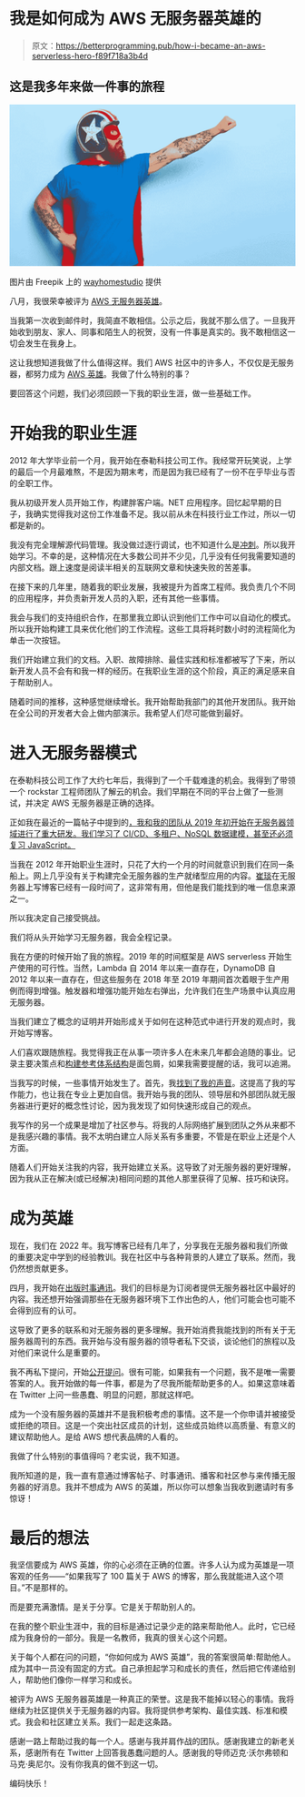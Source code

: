 # 我是如何成为 AWS 无服务器英雄的

> 原文：<https://betterprogramming.pub/how-i-became-an-aws-serverless-hero-f89f718a3b4d>

## 这是我多年来做一件事的旅程

![](img/2aab8e15fe739ca74b37dcf546e3ab39.png)

图片由 Freepik 上的 [wayhomestudio](https://www.freepik.com/free-photo/profile-shot-serious-bearded-man-makes-flying-gesture_12349723.htm#query=hero&position=27&from_view=search) 提供

八月，我很荣幸被评为 [AWS 无服务器英雄](https://aws.amazon.com/developer/community/heroes/allen-helton/)。

当我第一次收到邮件时，我简直不敢相信。公示之后，我就不那么信了。一旦我开始收到朋友、家人、同事和陌生人的祝贺，没有一件事是真实的。我不敢相信这一切会发生在我身上。

这让我想知道我做了什么值得这样。我们 AWS 社区中的许多人，不仅仅是无服务器，都努力成为 [AWS 英雄](https://aws.amazon.com/developer/community/heroes)。我做了什么特别的事？

要回答这个问题，我们必须回顾一下我的职业生涯，做一些基础工作。

# 开始我的职业生涯

2012 年大学毕业前一个月，我开始在泰勒科技公司工作。我经常开玩笑说，上学的最后一个月最难熬，不是因为期末考，而是因为我已经有了一份不在乎毕业与否的全职工作。

我从初级开发人员开始工作，构建胖客户端。NET 应用程序。回忆起早期的日子，我确实觉得我对这份工作准备不足。我以前从未在科技行业工作过，所以一切都是新的。

我没有完全理解源代码管理。我没做过逐行调试，也不知道什么是[冲刺](https://www.atlassian.com/agile/scrum/sprints)。所以我开始学习。不幸的是，这种情况在大多数公司并不少见，几乎没有任何我需要知道的内部文档。跟上速度是阅读半相关的互联网文章和快速失败的苦差事。

在接下来的几年里，随着我的职业发展，我被提升为首席工程师。我负责几个不同的应用程序，并负责新开发人员的入职，还有其他一些事情。

我会与我们的支持组织合作，在那里我立即认识到他们工作中可以自动化的模式。所以我开始构建工具来优化他们的工作流程。这些工具将耗时数小时的流程简化为单击一次按钮。

我们开始建立我们的文档。入职、故障排除、最佳实践和标准都被写了下来，所以新开发人员不会有和我一样的经历。在我职业生涯的这个阶段，真正的满足感来自于帮助别人。

随着时间的推移，这种感觉继续增长。我开始帮助我部门的其他开发团队。我开始在全公司的开发者大会上做内部演示。我希望人们尽可能做到最好。

# 进入无服务器模式

在泰勒科技公司工作了大约七年后，我得到了一个千载难逢的机会。我得到了带领一个 rockstar 工程师团队了解云的机会。我们早期在不同的平台上做了一些测试，并决定 AWS 无服务器是正确的选择。

正如我在最近的一篇帖子中提到的[，我和我的团队从 2019 年初开始在无服务器领域进行了重大研发。我们学习了 CI/CD、多租户、NoSQL 数据建模，甚至还必须复习 JavaScript。](/starting-over-with-purpose-my-serverless-adventure-99f0c051d73a)

当我在 2012 年开始职业生涯时，只花了大约一个月的时间就意识到我们在同一条船上。网上几乎没有关于构建完全无服务器的生产就绪型应用的内容。[崔琰](https://twitter.com/theburningmonk)在无服务器上写博客已经有一段时间了，这非常有用，但他是我们能找到的唯一信息来源之一。

所以我决定自己接受挑战。

我们将从头开始学习无服务器，我会全程记录。

我在方便的时候开始了我的旅程。2019 年的时间框架是 AWS serverless 开始生产使用的可行性。当然，Lambda 自 2014 年以来一直存在，DynamoDB 自 2012 年以来一直存在，但这些服务在 2018 年至 2019 年期间首次着眼于生产用例而得到增强。触发器和增强功能开始左右弹出，允许我们在生产场景中认真应用无服务器。

当我们建立了概念的证明并开始形成关于如何在这种范式中进行开发的观点时，我开始写博客。

人们喜欢跟随旅程。我觉得我正在从事一项许多人在未来几年都会追随的事业。记录主要决策点和[构建参考体系结构](https://github.com/allenheltondev?tab=repositories&type=public)是面包屑，如果我需要提醒的话，我可以追溯。

当我写的时候，一些事情开始发生了。首先，我[找到了我的声音](/three-reasons-why-blogging-makes-you-a-better-developer-4ca42336a84b)。这提高了我的写作能力，也让我在专业上更加自信。我开始与我的团队、领导层和外部团队就无服务器进行更好的概念性讨论，因为我发现了如何快速形成自己的观点。

我写作的另一个成果是增加了社区参与。将我的人际网络扩展到团队之外从来都不是我感兴趣的事情。我不太明白建立人际关系有多重要，不管是在职业上还是个人方面。

随着人们开始关注我的内容，我开始建立关系。这导致了对无服务器的更好理解，因为我从正在解决(或已经解决)相同问题的其他人那里获得了见解、技巧和诀窍。

# 成为英雄

现在，我们在 2022 年。我写博客已经有几年了，分享我在无服务器和我们所做的重要决定中学到的经验教训。我在社区中与各种背景的人建立了联系。然而，我仍然想贡献更多。

四月，我开始在[出版时事通讯](https://www.getrevue.co/profile/allenheltondev)。我们的目标是为订阅者提供无服务器社区中最好的内容。我还想开始强调那些在无服务器环境下工作出色的人，他们可能会也可能不会得到应有的认可。

这导致了更多的联系和对无服务器的更多理解。我开始消费我能找到的所有关于无服务器周刊的东西。我开始与没有服务器的领导者私下交谈，谈论他们的旅程以及对他们来说什么是重要的。

我不再私下提问，开始[公开提问](https://twitter.com/AllenHeltonDev/status/1541491612542451723)。很有可能，如果我有一个问题，我不是唯一需要答案的人。我开始做的每一件事，都是为了尽我所能帮助更多的人。如果这意味着在 Twitter 上问一些愚蠢、明显的问题，那就这样吧。

成为一个没有服务器的英雄并不是我积极考虑的事情。这不是一个你申请并被接受或拒绝的项目。这是一个突出社区成员的计划，这些成员始终以高质量、有意义的建议帮助他人。是给 AWS 想代表品牌的人看的。

我做了什么特别的事值得吗？老实说，我不知道。

我所知道的是，我一直有意通过博客帖子、时事通讯、播客和社区参与来传播无服务器的好消息。我并不想成为 AWS 的英雄，所以你可以想象当我收到邀请时有多惊讶！

# 最后的想法

我坚信要成为 AWS 英雄，你的心必须在正确的位置。许多人认为成为英雄是一项客观的任务——“如果我写了 100 篇关于 AWS 的博客，那么我就能进入这个项目。”不是那样的。

而是要充满激情。是关于分享。它是关于帮助别人的。

在我的整个职业生涯中，我的目标是通过记录少走的路来帮助他人。此时，它已经成为我身份的一部分。我是一名教师，我真的很关心这个问题。

关于每个人都在问的问题，“你如何成为 AWS 英雄”，我的答案很简单:帮助他人。成为其中一员没有固定的方式。自己承担起学习和成长的责任，然后把它传递给别人，帮助他们像你一样学习和成长。

被评为 AWS 无服务器英雄是一种真正的荣誉。这是我不能掉以轻心的事情。我将继续为社区提供关于无服务器的内容。我将提供参考架构、最佳实践、标准和模式。我会和社区建立关系。我们一起走这条路。

感谢一路上帮助过我的每一个人。感谢与我并肩作战的团队。感谢我建立的新老关系，感谢所有在 Twitter 上回答我愚蠢问题的人。感谢我的导师迈克·沃尔弗顿和马克·奥尼尔。没有你我真的做不到这一切。

编码快乐！